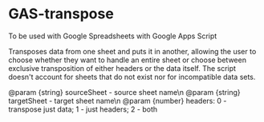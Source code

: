 # GAS-transpose

To be used with Google Spreadsheets with Google Apps Script

Transposes data from one sheet and puts it in another, allowing the user to choose whether they want to handle an entire sheet or choose between exclusive transposition of either headers or the data itself.
The script doesn't account for sheets that do not exist nor for incompatible data sets.

@param {string} sourceSheet - source sheet name\n
@param {string} targetSheet - target sheet name\n
@param {number} headers: 0 - transpose just data; 1 - just headers; 2 - both
